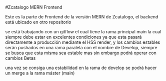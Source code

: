 #Zcatalogo MERN Frontend

Este es la parte de Frontend de la versión MERN  de Zcatalogo, el backend está ubicado en otro repositorio


se está trabajando con un gitflow el cual tiene la rama principal main la cual siempre debe estar en excelentes condiciones ya que esta pasará directamente a producción mediante el HSS render, y los cambios estables serán pushados en una rama paralela con el nombre de Develop, siempre se busca que esta misma sea estable mas sin embargo podrá operar con cambios Betas

una vez se consiga una estabilidad en la rama de develop se podrá hacer un merge  a  la rama máster (main)


